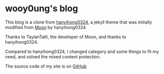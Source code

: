 # wooy0ung's blog

This blog is a clone from [hanyihong0324](https://github.com/hanyihong0324/hanyihong0324.github.io), a jekyll theme that was initially modified from [Moon](https://github.com/TaylanTatli/Moon) by hanyihong0324.

Thanks to TaylanTatli, the developer of Moon, and thanks to hanyihong0324.

Compared to hanyihong0324, I changed category and some things to fit my need, and solved the mixed content protection.

The source code of my site is on [GitHub](https://github.com/wooy0ung/wooy0ung.github.io)
